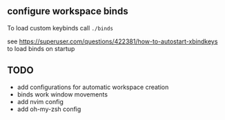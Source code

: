 
## configure workspace binds

To load custom keybinds call `./binds`


see https://superuser.com/questions/422381/how-to-autostart-xbindkeys to load binds on startup


## TODO

- add configurations for automatic workspace creation
- binds work window movements
- add nvim config
- add oh-my-zsh config
